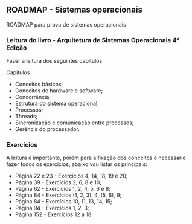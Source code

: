 ## ROADMAP - Sistemas operacionais 

ROADMAP para prova de sistemas operacionais

### Leitura do livro - Arquitetura de Sistemas Operacionais 4ª Edição

Fazer a leitura dos seguintes capitulos

Capitulos
* Conceitos básicos;
* Conceitos de hardware e software;
* Concorrência;
* Estrutura do sistema operacional;
* Processos;
* Threads;
* Sincronização e comunicação entre processos;
* Gerência do processador.

### Exercícios

A leitura é importânte, porém para a fixação dos conceitos é necessário fazer todos os exercícios, abaixo vou listar os principais:

* Página 22 e 23 - Exercícios 4, 14, 18, 19 e 20;
* Página 39 - Exercícios 2, 6, 8 e 10;
* Página 62 - Exercícios 1, 2, 4, 5, 6 e 8;
* Página 84 - Exercícios (1, 2, 3), 4, (5, 6), 9;
* Página 84 - Exercícios 10, 11, 13, 14, 15;
* Página 94 - Exercícios 1, 2, 3;
* Página 152 - Exercícios 12 a 18.
